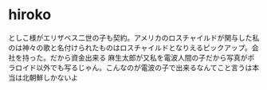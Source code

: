 # hiroko
としこ様がエリザベス二世の子も契約。アメリカのロスチャイルドが関与した私のは神々の歌と名付けられたものはロスチャイルドとなりえるピックアップ。会社を持った。だから資金出来る
麻生太郎が又私を電波人間の子だから写真がポラロイド以外でも写るじゃん。こんなのが電波の子で出来るなんてこと言うは本当は北朝鮮しかないよ
